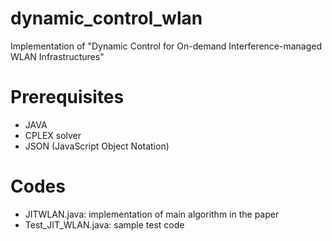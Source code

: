 # dynamic_control_wlan
Implementation of "Dynamic Control for On-demand Interference-managed WLAN Infrastructures"

# Prerequisites
- JAVA
- CPLEX solver
- JSON (JavaScript Object Notation)

# Codes
- JITWLAN.java: implementation of main algorithm in the paper
- Test_JIT_WLAN.java: sample test code

